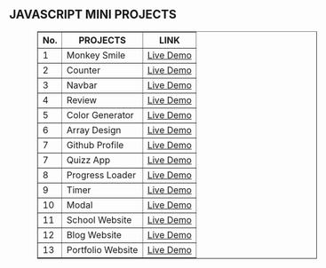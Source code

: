 <h2>JAVASCRIPT MINI PROJECTS</h2>

<table border="1" cellspacing="5" width="500" cellpadding="5" style="margin-left:50px">
<thead>
    <tr>
        <th>No.</th>
       <th>PROJECTS</th>
       <th>LINK</th>
</thead>

<tbody>
<td>1</td>
<td>Monkey Smile</td>
<td><a href="https://sheriff-gaye.github.io/Javascript_mini_projects/monkey_smile/index.html" >Live Demo</a>

<tr>
<td>2</td>
<td>Counter</td>
<td><a href="https://sheriff-gaye.github.io/Javascript_mini_projects/counter/index.html" >Live Demo</a>


<tr>
<td>3</td>
<td>Navbar</td>
<td><a href="https://sheriff-gaye.github.io/Javascript_mini_projects/navbar/index.html" >Live Demo</a>

<tr>
<td>4</td>
<td>Review</td>
<td><a href="https://sheriff-gaye.github.io/Javascript_mini_projects/review/index.html" >Live Demo</a>

<tr>
<td>5</td>
<td>Color Generator</td>
<td><a href="https://sheriff-gaye.github.io/Javascript_mini_projects/color_changer/index.html" >Live Demo</a>

<tr>
<td>6</td>
<td>Array Design</td>
<td><a href="https://sheriff-gaye.github.io/Javascript_mini_projects/array_design/index.html" >Live Demo</a>

<tr>
<td>7</td>
<td>Github Profile</td>
<td><a href="https://sheriff-gaye.github.io/Javascript_mini_projects/Github-profile/index.html" >Live Demo</a>


<tr>
<td>7</td>
<td>Quizz App</td>
<td><a href="https://sheriff-gaye.github.io/Javascript_mini_projects/quiz-app/index.html" >Live Demo</a>

<tr>
<td>8</td>
<td>Progress Loader</td>
<td><a href="https://sheriff-gaye.github.io/Javascript_mini_projects/progress-steps/index.html" >Live Demo</a>

<tr>
<td>9</td>
<td>Timer</td>
<td><a href="https://sheriff-gaye.github.io/Javascript_mini_projects/timer/index.html" >Live Demo</a>

<tr>
<td>10</td>
<td>Modal</td>
<td><a href="https://sheriff-gaye.github.io/Javascript_mini_projects/modal/index.html" >Live Demo</a>


<tr>
<td>11</td>
<td>School Website</td>
<td><a href="https://sheriff-gaye.github.io/Javascript_mini_projects/school/index.html" >Live Demo</a>


<tr>
<td>12</td>
<td>Blog Website</td>
<td><a href="https://sheriff-gaye.github.io/Javascript_mini_projects/blog_app/index.html" >Live Demo</a>


<tr>
<td>13</td>
<td>Portfolio Website</td>
<td><a href="https://sheriff-gaye.github.io/Javascript_mini_projects/portfolio/index.html" >Live Demo</a>





</tbody>

</table>


